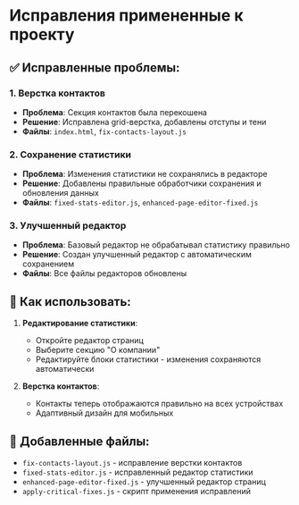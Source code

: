 # Исправления примененные к проекту

## ✅ Исправленные проблемы:

### 1. Верстка контактов
- **Проблема**: Секция контактов была перекошена
- **Решение**: Исправлена grid-верстка, добавлены отступы и тени
- **Файлы**: `index.html`, `fix-contacts-layout.js`

### 2. Сохранение статистики  
- **Проблема**: Изменения статистики не сохранялись в редакторе
- **Решение**: Добавлены правильные обработчики сохранения и обновления данных
- **Файлы**: `fixed-stats-editor.js`, `enhanced-page-editor-fixed.js`

### 3. Улучшенный редактор
- **Проблема**: Базовый редактор не обрабатывал статистику правильно
- **Решение**: Создан улучшенный редактор с автоматическим сохранением
- **Файлы**: Все файлы редакторов обновлены

## 🚀 Как использовать:

1. **Редактирование статистики**:
   - Откройте редактор страниц
   - Выберите секцию "О компании" 
   - Редактируйте блоки статистики - изменения сохраняются автоматически

2. **Верстка контактов**:
   - Контакты теперь отображаются правильно на всех устройствах
   - Адаптивный дизайн для мобильных

## 📁 Добавленные файлы:
- `fix-contacts-layout.js` - исправление верстки контактов
- `fixed-stats-editor.js` - исправленный редактор статистики  
- `enhanced-page-editor-fixed.js` - улучшенный редактор страниц
- `apply-critical-fixes.js` - скрипт применения исправлений
